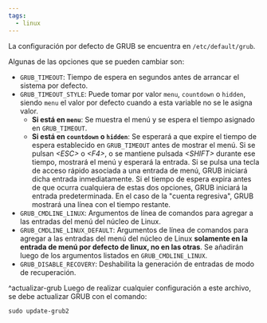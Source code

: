 ```yaml
---
tags:
  - linux
---
```



La configuración por defecto de GRUB se encuentra en `/etc/default/grub`.

Algunas de las opciones que se pueden cambiar son:

- `GRUB_TIMEOUT`: Tiempo de espera en segundos antes de arrancar el sistema por defecto.
- `GRUB_TIMEOUT_STYLE`: Puede tomar por valor `menu`, `countdown` o `hidden`, siendo `menu` el valor por defecto cuando a esta variable no se le asigna valor.
 	- **Si está en `menu`**: Se muestra el menú y se espera el tiempo asignado en `GRUB_TIMEOUT`.
 	- **Si está en `countdown` o `hidden`**: Se esperará a que expire el tiempo de espera establecido en `GRUB_TIMEOUT` antes de mostrar el menú. Si se pulsan *\<ESC>* o *\<F4>*, o se mantiene pulsada *\<SHIFT>* durante ese tiempo, mostrará el menú y esperará la entrada. Si se pulsa una tecla de acceso rápido asociada a una entrada de menú, GRUB iniciará dicha entrada inmediatamente. Si el tiempo de espera expira antes de que ocurra cualquiera de estas dos opciones, GRUB iniciará la entrada predeterminada. En el caso de la "cuenta regresiva", GRUB mostrará una línea con el tiempo restante.
- `GRUB_CMDLINE_LINUX`: Argumentos de línea de comandos para agregar a las entradas del menú del núcleo de Linux.
- `GRUB_CMDLINE_LINUX_DEFAULT`: Argumentos de línea de comandos para agregar a las entradas del menú del núcleo de Linux **solamente en la entrada de menú por defecto de linux, no en las otras**. Se añadirán luego de los argumentos listados en `GRUB_CMDLINE_LINUX`.
- `GRUB_DISABLE_RECOVERY`: Deshabilita la generación de entradas de modo de recuperación.

^actualizar-grub
Luego de realizar cualquier configuración a este archivo, se debe actualizar GRUB con el comando:

```shell
sudo update-grub2
```

